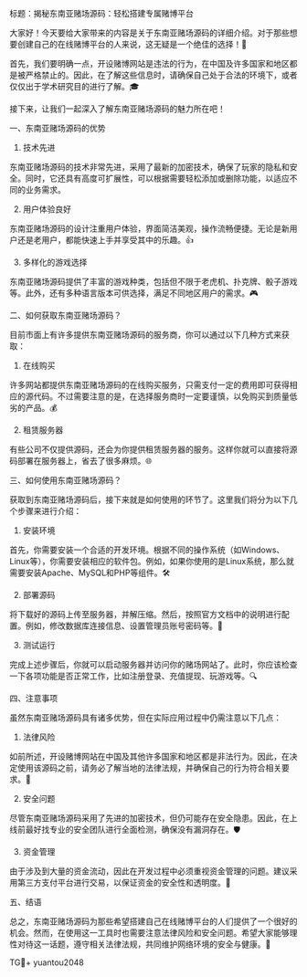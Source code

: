 标题：揭秘东南亚赌场源码：轻松搭建专属赌博平台

大家好！今天要给大家带来的内容是关于东南亚赌场源码的详细介绍。对于那些想要创建自己的在线赌博平台的人来说，这无疑是一个绝佳的选择！🎉

首先，我们要明确一点，开设赌博网站是违法的行为，在中国及许多国家和地区都是被严格禁止的。因此，在了解这些信息时，请确保自己处于合法的环境下，或者仅仅出于学术研究目的进行了解。🎓

接下来，让我们一起深入了解东南亚赌场源码的魅力所在吧！

一、东南亚赌场源码的优势

1. 技术先进

东南亚赌场源码的技术非常先进，采用了最新的加密技术，确保了玩家的隐私和安全。同时，它还具有高度可扩展性，可以根据需要轻松添加或删除功能，以适应不同的业务需求。

2. 用户体验良好

东南亚赌场源码的设计注重用户体验，界面简洁美观，操作流畅便捷。无论是新用户还是老用户，都能快速上手并享受其中的乐趣。👍

3. 多样化的游戏选择

东南亚赌场源码提供了丰富的游戏种类，包括但不限于老虎机、扑克牌、骰子游戏等。此外，还有多种语言版本可供选择，满足不同地区用户的需求。🎮

二、如何获取东南亚赌场源码？

目前市面上有许多提供东南亚赌场源码的服务商，你可以通过以下几种方式来获取：

1. 在线购买

许多网站都提供东南亚赌场源码的在线购买服务，只需支付一定的费用即可获得相应的源代码。不过需要注意的是，在选择服务商时一定要谨慎，以免购买到质量低劣的产品。💰

2. 租赁服务器

有些公司不仅提供源码，还会为你提供租赁服务器的服务。这样你就可以直接将源码部署在服务器上，省去了很多麻烦。🌐

三、如何使用东南亚赌场源码？

获取到东南亚赌场源码后，接下来就是如何使用的环节了。这里我们将分为以下几个步骤来进行介绍：

1. 安装环境

首先，你需要安装一个合适的开发环境。根据不同的操作系统（如Windows、Linux等），你需要安装相应的软件包。例如，如果你使用的是Linux系统，那么就需要安装Apache、MySQL和PHP等组件。🛠️

2. 部署源码

将下载好的源码上传至服务器，并解压缩。然后，按照官方文档中的说明进行配置。例如，修改数据库连接信息、设置管理员账号密码等。🔧

3. 测试运行

完成上述步骤后，你就可以启动服务器并访问你的赌场网站了。此时，你应该检查一下各项功能是否正常工作，比如注册登录、充值提现、玩游戏等。🔍

四、注意事项

虽然东南亚赌场源码具有诸多优势，但在实际应用过程中仍需注意以下几点：

1. 法律风险

如前所述，开设赌博网站在中国及其他许多国家和地区都是非法行为。因此，在决定使用该源码之前，请务必了解当地的法律法规，并确保自己的行为符合相关要求。🚨

2. 安全问题

尽管东南亚赌场源码采用了先进的加密技术，但仍可能存在安全隐患。因此，在上线前最好找专业的安全团队进行全面检测，确保没有漏洞存在。🛡️

3. 资金管理

由于涉及到大量的资金流动，因此在开发过程中必须重视资金管理的问题。建议采用第三方支付平台进行交易，以保证资金的安全性和透明度。💸

五、结语

总之，东南亚赌场源码为那些希望搭建自己在线赌博平台的人们提供了一个很好的机会。然而，在使用这一工具时也需要注意法律风险和安全问题。希望大家能够理性对待这一话题，遵守相关法律法规，共同维护网络环境的安全与健康。🌟

TG💪+ yuantou2048